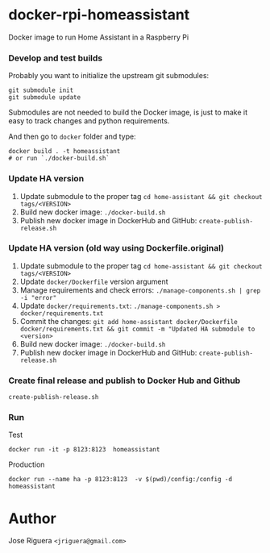 # docker-rpi-homeassistant

Docker image to run Home Assistant in a Raspberry Pi


### Develop and test builds

Probably you want to initialize the upstream git submodules:

```
git submodule init
git submodule update
```

Submodules are not needed to build the Docker image, is just to make it easy to track changes and python requirements.

And then go to  `docker` folder and type:

```
docker build . -t homeassistant
# or run `./docker-build.sh`
```

### Update HA version

1. Update submodule to the proper tag `cd home-assistant && git checkout tags/<VERSION>`
2. Build new docker image: `./docker-build.sh`
3. Publish new docker image in DockerHub and GitHub: `create-publish-release.sh`

### Update HA version (old way using Dockerfile.original)

1. Update submodule to the proper tag `cd home-assistant && git checkout tags/<VERSION>`
2. Update `docker/Dockerfile` version argument
3. Manage requirements and check errors: `./manage-components.sh | grep -i "error"`
4. Update `docker/requirements.txt`: `./manage-components.sh > docker/requirements.txt`
5. Commit the changes: `git add home-assistant docker/Dockerfile docker/requirements.txt && git commit -m "Updated HA submodule to <version>`
6. Build new docker image: `./docker-build.sh`
7. Publish new docker image in DockerHub and GitHub: `create-publish-release.sh`


### Create final release and publish to Docker Hub and Github

```
create-publish-release.sh
```

### Run

Test
```
docker run -it -p 8123:8123  homeassistant
```

Production

```
docker run --name ha -p 8123:8123  -v $(pwd)/config:/config -d homeassistant
```


# Author

Jose Riguera `<jriguera@gmail.com>`
